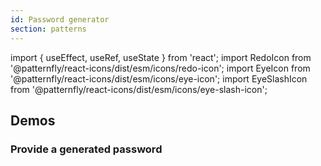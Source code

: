 ```yaml
---
id: Password generator
section: patterns
---
```


import { useEffect, useRef, useState } from 'react';
import RedoIcon from '@patternfly/react-icons/dist/esm/icons/redo-icon';
import EyeIcon from '@patternfly/react-icons/dist/esm/icons/eye-icon';
import EyeSlashIcon from '@patternfly/react-icons/dist/esm/icons/eye-slash-icon';

## Demos

### Provide a generated password

```ts file="./examples/PasswordGenerator.tsx"
```
